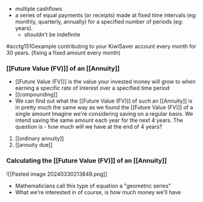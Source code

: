- multiple cashflows
- a series of equal payments (or receipts) made at fixed time intervals (eg: monthly, quarterly, annually) for a specified number of periods (eg: years).
	- shouldn't be indefinite

#acctg151Gexample contributing to your KiwiSaver account every month for 30 years. (fixing a fixed amount every month)

### [[Future Value (FV)]] of an [[Annuity]]
- [[Future Value (FV)]] is the value your invested money will grow to when earning a specific rate of interest over a specified time period
- [[compounding]]
- We can find out what the [[Future Value (FV)]] of such an [[Annuity]] is in pretty much the same way as we found the [[Future Value (FV)]] of a single amount
Imagine we're considering saving on a regular basis. We intend saving the same amount each year for the next 4 years. 
The question is - how much will we have at the end of 4 years?
1. [[ordinary annuity]]
2. [[annuity due]]
### Calculating the [[Future Value (FV)]] of an [[Annuity]]
![[Pasted image 20240330213849.png]]
- Mathematicians call this type of equation a "geometric series"
- What we're interested in of course, is how much money we'll have 